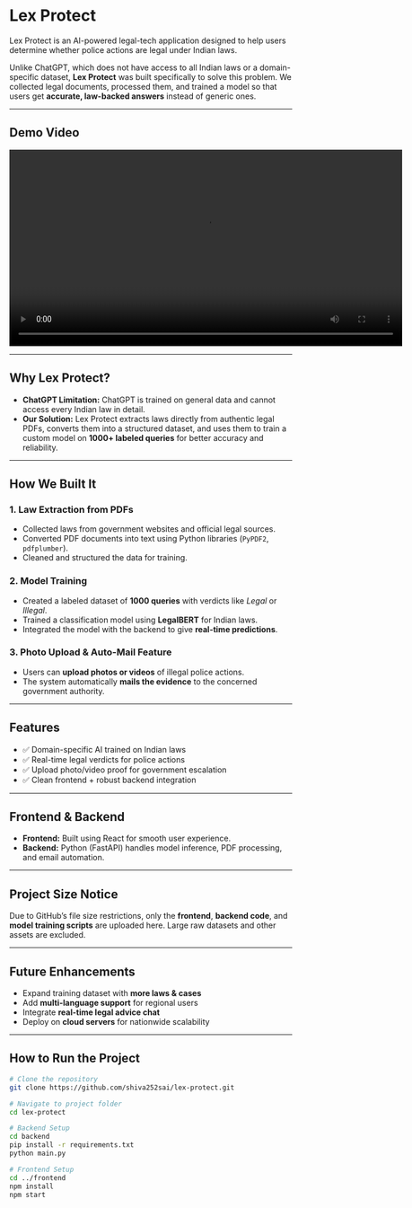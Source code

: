 # Lex Protect  
Lex Protect is an AI-powered legal-tech application designed to help users determine whether police actions are legal under Indian laws.  

Unlike ChatGPT, which does not have access to all Indian laws or a domain-specific dataset, **Lex Protect** was built specifically to solve this problem. We collected legal documents, processed them, and trained a model so that users get **accurate, law-backed answers** instead of generic ones.

---

## Demo Video

<video src="https://github.com/shiva252sai/lexprotect/raw/main/demo/demo.mp4" controls width="700">
  Your browser does not support the video tag.
</video>


---

## Why Lex Protect?  
- **ChatGPT Limitation:** ChatGPT is trained on general data and cannot access every Indian law in detail.  
- **Our Solution:** Lex Protect extracts laws directly from authentic legal PDFs, converts them into a structured dataset, and uses them to train a custom model on **1000+ labeled queries** for better accuracy and reliability.  

---

## How We Built It  

### 1. Law Extraction from PDFs  
- Collected laws from government websites and official legal sources.  
- Converted PDF documents into text using Python libraries (`PyPDF2`, `pdfplumber`).  
- Cleaned and structured the data for training.  

### 2. Model Training  
- Created a labeled dataset of **1000 queries** with verdicts like *Legal* or *Illegal*.  
- Trained a classification model using **LegalBERT** for Indian laws.  
- Integrated the model with the backend to give **real-time predictions**.  

### 3. Photo Upload & Auto-Mail Feature  
- Users can **upload photos or videos** of illegal police actions.  
- The system automatically **mails the evidence** to the concerned government authority.  

---

## Features  
- ✅ Domain-specific AI trained on Indian laws  
- ✅ Real-time legal verdicts for police actions  
- ✅ Upload photo/video proof for government escalation  
- ✅ Clean frontend + robust backend integration  

---

## Frontend & Backend  
- **Frontend:** Built using React for smooth user experience.  
- **Backend:** Python (FastAPI) handles model inference, PDF processing, and email automation.  

---

## Project Size Notice  
Due to GitHub’s file size restrictions, only the **frontend**, **backend code**, and **model training scripts** are uploaded here. Large raw datasets and other assets are excluded.  

---

## Future Enhancements  
- Expand training dataset with **more laws & cases**  
- Add **multi-language support** for regional users  
- Integrate **real-time legal advice chat**  
- Deploy on **cloud servers** for nationwide scalability  

---

## How to Run the Project  
```bash
# Clone the repository
git clone https://github.com/shiva252sai/lex-protect.git

# Navigate to project folder
cd lex-protect

# Backend Setup
cd backend
pip install -r requirements.txt
python main.py

# Frontend Setup
cd ../frontend
npm install
npm start
